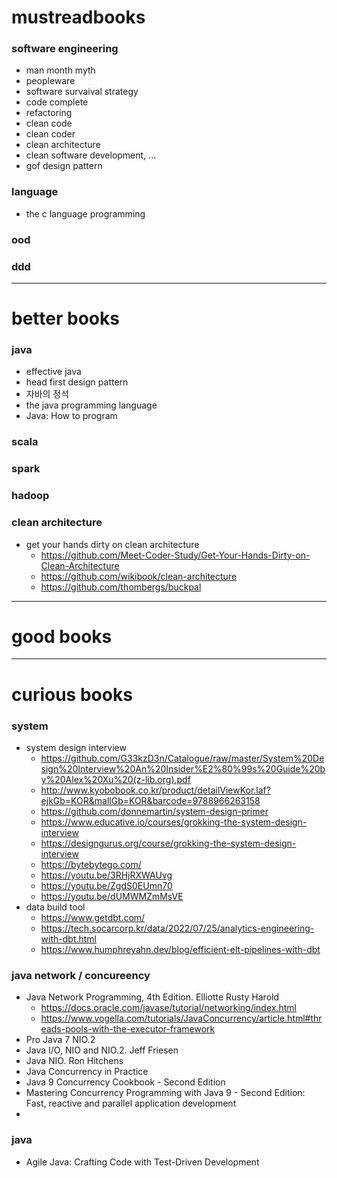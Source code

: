 # mustreadbooks

### software engineering
- man month myth
- peopleware
- software survaival strategy
- code complete
- refactoring
- clean code
- clean coder
- clean architecture
- clean software development, ...
- gof design pattern

### language
- the c language programming

### ood

### ddd

---

# better books

### java
- effective java
- head first design pattern
- 자바의 정석
- the java programming language
- Java: How to program

### scala

### spark

### hadoop


### clean architecture
- get your hands dirty on clean architecture
  - https://github.com/Meet-Coder-Study/Get-Your-Hands-Dirty-on-Clean-Architecture
  - https://github.com/wikibook/clean-architecture
  - https://github.com/thombergs/buckpal


---

# good books

---

# curious books

### system
- system design interview
  - https://github.com/G33kzD3n/Catalogue/raw/master/System%20Design%20Interview%20An%20Insider%E2%80%99s%20Guide%20by%20Alex%20Xu%20(z-lib.org).pdf
  - http://www.kyobobook.co.kr/product/detailViewKor.laf?ejkGb=KOR&mallGb=KOR&barcode=9788966263158
  - https://github.com/donnemartin/system-design-primer
  - https://www.educative.io/courses/grokking-the-system-design-interview
  - https://designgurus.org/course/grokking-the-system-design-interview
  - https://bytebytego.com/
  - https://youtu.be/3RHjRXWAUvg
  - https://youtu.be/ZgdS0EUmn70
  - https://youtu.be/dUMWMZmMsVE
- data build tool
  - https://www.getdbt.com/
  - https://tech.socarcorp.kr/data/2022/07/25/analytics-engineering-with-dbt.html
  - https://www.humphreyahn.dev/blog/efficient-elt-pipelines-with-dbt

### java network / concureency
- Java Network Programming, 4th Edition. Elliotte Rusty Harold
  - https://docs.oracle.com/javase/tutorial/networking/index.html
  - https://www.vogella.com/tutorials/JavaConcurrency/article.html#threads-pools-with-the-executor-framework
- Pro Java 7 NIO.2
- Java I/O, NIO and NIO.2. Jeff Friesen
- Java NIO. Ron Hitchens
- Java Concurrency in Practice
- Java 9 Concurrency Cookbook - Second Edition
- Mastering Concurrency Programming with Java 9 - Second Edition: Fast, reactive and parallel application development
- 

### java
- Agile Java: Crafting Code with Test-Driven Development

